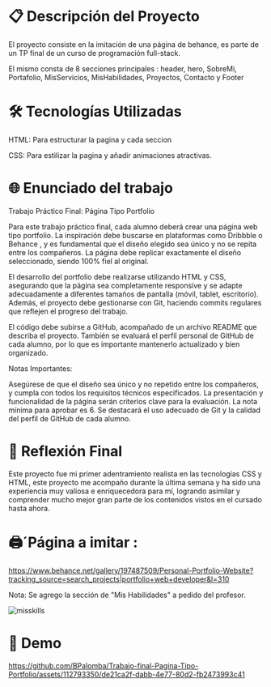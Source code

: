 <h1> 📋 Descripción del Proyecto </h1>

El proyecto consiste en la imitación de una página de behance, es parte de un TP final de un curso de programación full-stack.

El mismo consta de 8 secciones principales : header, hero, SobreMi, Portafolio, MisServicios, MisHabilidades, Proyectos, Contacto y Footer


<h1> 🛠️ Tecnologías Utilizadas </h1>

HTML: Para estructurar la pagina y cada seccion


CSS: Para estilizar la pagina y añadir animaciones atractivas.



<h1> 🌐 Enunciado del trabajo </h1>

Trabajo Práctico Final: Página Tipo Portfolio

Para este trabajo práctico final, cada alumno deberá crear una página web tipo portfolio. La inspiración debe buscarse en plataformas como Dribbble o Behance , y es fundamental que el diseño elegido sea único y no se repita entre los compañeros. La página debe replicar exactamente el diseño seleccionado, siendo 100% fiel al original.

El desarrollo del portfolio debe realizarse utilizando HTML y CSS, asegurando que la página sea completamente responsive y se adapte adecuadamente a diferentes tamaños de pantalla (móvil, tablet, escritorio). Además, el proyecto debe gestionarse con Git, haciendo commits regulares que reflejen el progreso del trabajo.

El código debe subirse a GitHub, acompañado de un archivo README que describa el proyecto. También se evaluará el perfil personal de GitHub de cada alumno, por lo que es importante mantenerlo actualizado y bien organizado.

Notas Importantes:

Asegúrese de que el diseño sea único y no repetido entre los compañeros, y cumpla con todos los requisitos técnicos especificados. La presentación y funcionalidad de la página serán criterios clave para la evaluación. La nota mínima para aprobar es 6. Se destacará el uso adecuado de Git y la calidad del perfil de GitHub de cada alumno.



<h1>📝 Reflexión Final </h1>

Este proyecto fue mi primer adentramiento realista en las tecnologías CSS y HTML, este proyecto me acompaño durante la última semana y ha sido una experiencia muy valiosa e enriquecedora para mí, logrando asimilar y comprender mucho mejor gran parte de los contenidos vistos en el cursado hasta ahora.



<h1> 🖨´Página a imitar : </h1>

https://www.behance.net/gallery/197487509/Personal-Portfolio-Website?tracking_source=search_projects|portfolio+web+developer&l=310

Nota: Se agrego la sección de "Mis Habilidades" a pedido del profesor.


![misskills](https://github.com/BPalomba/Trabajo-final-Pagina-Tipo-Portfolio/assets/112793350/53b3dd08-2ed3-46f6-a1c6-c95be4c2fd31)


<h1>🎁 Demo</h1>


https://github.com/BPalomba/Trabajo-final-Pagina-Tipo-Portfolio/assets/112793350/de21ca2f-dabb-4e77-80d2-fb2473993c41


